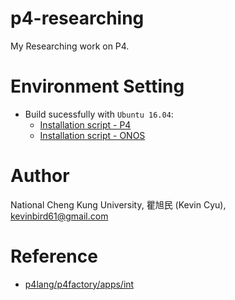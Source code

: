 # p4-researching
My Researching work on P4.

# Environment Setting

* Build sucessfully with `Ubuntu 16.04`:
    * [Installation script - P4](https://github.com/toolbuddy/ssfw#p4-environment-setup)
    * [Installation script - ONOS](https://github.com/toolbuddy/ssfw#onos-installation)


# Author

National Cheng Kung University, 瞿旭民 (Kevin Cyu), kevinbird61@gmail.com

# Reference

* [p4lang/p4factory/apps/int](https://github.com/p4lang/p4factory/tree/master/apps/int)